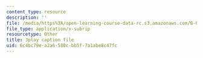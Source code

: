 ```yaml
---
content_type: resource
description: ''
file: /media/https%3A/open-learning-course-data-rc.s3.amazonaws.com/8-01sc-classical-mechanics-fall-2016/6c4bc79ea2a6580cbb5f7a1abe8c47fc_FlHKTvUjD6g.vtt
file_type: application/x-subrip
resourcetype: Other
title: 3play caption file
uid: 6c4bc79e-a2a6-580c-bb5f-7a1abe8c47fc
---
```


